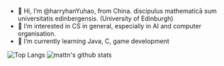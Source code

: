 - 👋 Hi, I’m @harryhanYuhao, from China. discipulus mathematicā sum universitatis edinbergensis. (University of Edinburgh)
- 👀 I’m interested in CS in general, especially in AI and computer organisation.
- 🌱 I’m currently learning Java, C, game development


![Top Langs](https://github-readme-stats.vercel.app/api/top-langs/?username=harryhanYuhao&hide=html)
![mattn's github stats](https://github-readme-stats.vercel.app/api?username=harryhanYuhao&show_icons=true&count_private=true&line_height=40)
<!---
harryhanYuhao/harryhanYuhao is a ✨ special ✨ repository because its `README.md` (this file) appears on your GitHub profile.
You can click the Preview link to take a look at your changes.
--->

